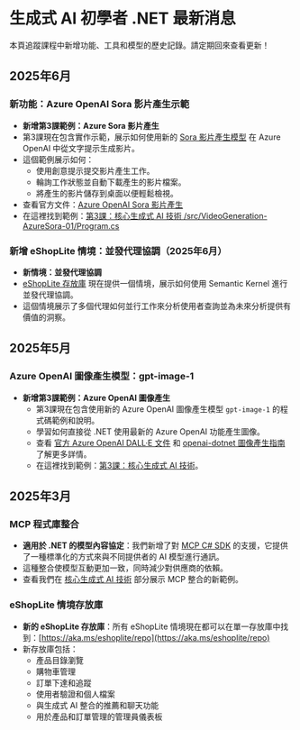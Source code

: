 # 生成式 AI 初學者 .NET 最新消息

本頁追蹤課程中新增功能、工具和模型的歷史記錄。請定期回來查看更新！

## 2025年6月

### 新功能：Azure OpenAI Sora 影片產生示範

- **新增第3課範例：Azure Sora 影片產生**
- 第3課現在包含實作示範，展示如何使用新的 [Sora 影片產生模型](https://learn.microsoft.com/azure/ai-services/openai/concepts/video-generation) 在 Azure OpenAI 中從文字提示生成影片。
- 這個範例展示如何：
  - 使用創意提示提交影片產生工作。
  - 輪詢工作狀態並自動下載產生的影片檔案。
  - 將產生的影片儲存到桌面以便輕鬆檢視。
- 查看官方文件：[Azure OpenAI Sora 影片產生](https://learn.microsoft.com/azure/ai-services/openai/concepts/video-generation)
- 在這裡找到範例：[第3課：核心生成式 AI 技術 /src/VideoGeneration-AzureSora-01/Program.cs](../../03-CoreGenerativeAITechniques/src/VideoGeneration-AzureSora-01/Program.cs)

### 新增 eShopLite 情境：並發代理協調（2025年6月）

- **新情境：並發代理協調**
- [eShopLite 存放庫](https://github.com/Azure-Samples/eShopLite/tree/main/scenarios/07-AgentsConcurrent) 現在提供一個情境，展示如何使用 Semantic Kernel 進行並發代理協調。
- 這個情境展示了多個代理如何並行工作來分析使用者查詢並為未來分析提供有價值的洞察。

## 2025年5月

### Azure OpenAI 圖像產生模型：gpt-image-1

- **新增第3課範例：Azure OpenAI 圖像產生**
  - 第3課現在包含使用新的 Azure OpenAI 圖像產生模型 `gpt-image-1` 的程式碼範例和說明。
  - 學習如何直接從 .NET 使用最新的 Azure OpenAI 功能產生圖像。
  - 查看 [官方 Azure OpenAI DALL·E 文件](https://learn.microsoft.com/azure/ai-services/openai/how-to/dall-e?tabs=gpt-image-1) 和 [openai-dotnet 圖像產生指南](https://github.com/openai/openai-dotnet?tab=readme-ov-file#how-to-generate-images) 了解更多詳情。
  - 在這裡找到範例：[第3課：核心生成式 AI 技術](../../03-CoreGenerativeAITechniques/)。

## 2025年3月

### MCP 程式庫整合

- **適用於 .NET 的模型內容協定**：我們新增了對 [MCP C# SDK](https://github.com/modelcontextprotocol/csharp-sdk) 的支援，它提供了一種標準化的方式來與不同提供者的 AI 模型進行通訊。
- 這種整合使模型互動更加一致，同時減少對供應商的依賴。
- 查看我們在 [核心生成式 AI 技術](../../03-CoreGenerativeAITechniques/) 部分展示 MCP 整合的新範例。

### eShopLite 情境存放庫

- **新的 eShopLite 存放庫**：所有 eShopLite 情境現在都可以在單一存放庫中找到：[https://aka.ms/eshoplite/repo](https://aka.ms/eshoplite/repo)
- 新存放庫包括：
  - 產品目錄瀏覽
  - 購物車管理
  - 訂單下達和追蹤
  - 使用者驗證和個人檔案
  - 與生成式 AI 整合的推薦和聊天功能
  - 用於產品和訂單管理的管理員儀表板